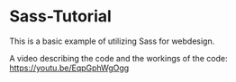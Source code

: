 # Sass-Tutorial
This is a basic example of utilizing Sass for webdesign.

A video describing the code and the workings of the code:
https://youtu.be/EqpGphWgOgg

